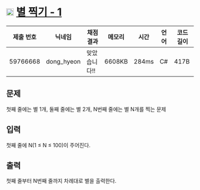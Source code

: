 # <img width="20px"  src="https://d2gd6pc034wcta.cloudfront.net/tier/1.svg" class="solvedac-tier"> [별 찍기 - 1](https://www.acmicpc.net/problem/2438) 

| 제출 번호 | 닉네임 | 채점 결과 | 메모리 | 시간 | 언어 | 코드 길이 |
|---|---|---|---|---|---|---|
|59766668|dong_hyeon|맞았습니다!! |6608KB|284ms|C#|417B|

## 문제
<p>첫째 줄에는 별 1개, 둘째 줄에는 별 2개, N번째 줄에는 별 N개를 찍는 문제</p>

## 입력
<p>첫째 줄에 N(1 ≤ N ≤ 100)이 주어진다.</p>

## 출력
<p>첫째 줄부터 N번째 줄까지 차례대로 별을 출력한다.</p>

